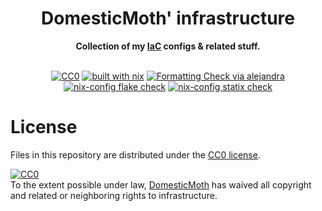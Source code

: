 <h1 align="center">
  DomesticMoth' infrastructure 
</h1>

<div align="center">
  <strong>Collection of my <a href="https://en.wikipedia.org/wiki/Infrastructure_as_code" >IaC</a> configs & related stuff.</strong>
  </br>
  </br>
  
[![CC0](https://img.shields.io/static/v1.svg?style=for-the-badge&label=License&message=CC0&color=orange)](https://github.com/DomesticMoth/infrastructure/blob/master/LICENSE)
[![built with nix](https://img.shields.io/static/v1?style=for-the-badge&logo=nixos&logoColor=white&label=&message=Built%20with%20Nix&color=41439a)](https://builtwithnix.org)
[![Formatting Check via alejandra](https://img.shields.io/github/actions/workflow/status/DomesticMoth/infrastructure/alejandra.yml?label=Nix%20fmt%20check&style=for-the-badge)](https://github.com/DomesticMoth/infrastructure/actions/workflows/alejandra.yml)
[![nix-config flake check](https://img.shields.io/github/actions/workflow/status/DomesticMoth/infrastructure/flake_check.yml?label=Flake%20check&style=for-the-badge)](https://github.com/DomesticMoth/infrastructure/actions/workflows/flake_check.yml)
[![nix-config statix check](https://img.shields.io/github/actions/workflow/status/DomesticMoth/infrastructure/statix.yml?label=Statix&style=for-the-badge)](https://github.com/DomesticMoth/infrastructure/actions/workflows/statix.yml)
</div>

# License
Files in this repository are distributed under the [CC0 license](./LICENSE).  
<p xmlns:dct="http://purl.org/dc/terms/">
  <a rel="license"
     href="http://creativecommons.org/publicdomain/zero/1.0/">
    <img src="http://i.creativecommons.org/p/zero/1.0/88x31.png" style="border-style: none;" alt="CC0" />
  </a>
  <br />
  To the extent possible under law,
  <a rel="dct:publisher"
     href="https://github.com/DomesticMoth">
    <span property="dct:title">DomesticMoth</span></a>
  has waived all copyright and related or neighboring rights to
  <span property="dct:title">infrastructure</span>.
</p>
